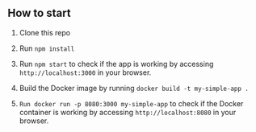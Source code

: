## How to start
1. Clone this repo 

2. Run `npm install`

3. Run `npm start` to check if the app is working by accessing `http://localhost:3000` in your browser.

4. Build the Docker image by running `docker build -t my-simple-app .`

5. `Run docker run -p 8080:3000 my-simple-app` to check if the Docker container is working by accessing `http://localhost:8080` in your browser.
